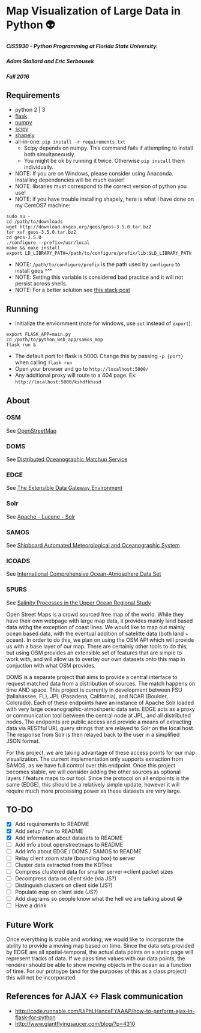 # Map Visualization of Large Data in Python :alien:

##### CIS5930 - Python Programming at Florida State University.
##### Adam Stallard and Eric Serbousek
##### Fall 2016


## Requirements
* python 2 | 3
* [flask](http://flask.pocoo.org/)
* [numpy](http://www.numpy.org/)
* [scipy](https://www.scipy.org/install.html)
* [shapely](https://pypi.python.org/pypi/Shapely/)
* all-in-one: ```pip install -r requirements.txt```
  * Scipy depends on numpy. This command fails if attempting to install both simultaneously.
  * You might be ok by running it twice. Otherwise `pip install` them individually.
* NOTE: If you are on Windows, please consider using Anaconda. Installing dependencies will be much easier!
* NOTE: libraries must correspond to the correct version of python you use!
* NOTE: if you have trouble installing shapely, here is what I have done on my CentOS7 machine:

```shell
sudo su -  
cd /path/to/downloads  
wget http://download.osgeo.org/geos/geos-3.5.0.tar.bz2  
tar xvf geos-3.5.0.tar.bz2  
cd geos-3.5.0  
./configure --prefix=/usr/local  
make && make install  
export LD_LIBRARY_PATH=/path/to/configure/prefix/lib:$LD_LIBRARY_PATH  
```
* NOTE: `/path/to/configure/prefix` is the path used by `configure` to install geos ^^^  
* NOTE: Setting this variable is considered bad practice and it will not persist across shells.  
* NOTE: For a better solution see [this stack post](http://stackoverflow.com/questions/1099981/why-cant-python-find-shared-objects-that-are-in-directories-in-sys-path/1100297#1100297)


## Running
* Initialize the enviornment (note for windows, use `set` instead of `export`):

```shell
export FLASK_APP=main.py  
cd /path/to/python_web_app/samos_map  
flask run &
```

* The default port for flask is 5000. Change this by passing `-p {port}` when calling `flask run` 
* Open your browser and go to `http://localhost:5000/`
* Any additional proxy will route to a 404 page. Ex: `http://localhost:5000/kshdfkhasd`

## About
### OSM
See [OpenStreetMap](https://www.openstreetmap.org/)
### DOMS
See [Distributed Oceanographic Matchup Service](https://doms.jpl.nasa.gov/)
### EDGE
See [The Extensible Data Gateway Environment](https://github.com/dataplumber/edge)
### Solr
See [Apache - Lucene - Solr](https://doms.jpl.nasa.gov/)
### SAMOS
See [Shipboard Automated Meteorological and Oceanographic System](http://samos.coaps.fsu.edu/html/)
### ICOADS
See [International Comprehensive Ocean-Atmosphere Data Set](http://icoads.noaa.gov/)
### SPURS
See [Salinity Processes in the Upper Ocean Regional Study](http://spurs.jpl.nasa.gov/)

Open Street Maps is a crowd sourced free map of the world. While they have their own webpage with large map data, it provides mainly land based data withg the exception of coast lines. We would like to map out mainly ocean based data, with the eventual addition of satelitte data (both land + ocean). In order to do this, we plan on using the OSM API which will provide us with a base layer of our map. There are certainly other tools to do this, but using OSM provides an extensible set of features that are simple to work with, and will allow us to overlay our own datasets onto this map in conjuction with what OSM provides.

DOMS is a separate project that aims to provide a central interface to request matched data from a distribution of sources. The match happens on time AND space. This project is currently in development between FSU (tallahassee, FL), JPL (Pasadena, California), and NCAR (Boulder, Colorado). Each of these endpoints have an instance of Apache Solr loaded with very large oceanographic-atmoshperic data sets. EDGE acts as a proxy or communication tool between the central node at JPL, and all distributed nodes. The endpoints are public access and provide a means of extracting data via RESTful URL query strings that are relayed to Solr on the local host. The response from Solr is then relayed back to the user in a simplified JSON format.

For this project, we are taking advantage of these access points for our map visualization. The current implementation only supports extraction from SAMOS, as we have full control over this endpoint. Once this project becomes stable, we will consider adding the other sources as optional layers / feature maps to our tool. Since the protocol on all endpoints is the same (EDGE), this should be a relatively simple update, however it will require much more processing power as these datasets are very large.




## TO-DO
- [x] Add requirements to README
- [x] Add setup / run to README
- [x] Add information about datasets to README
- [ ] Add info about openstreetmaps to README
- [ ] Add info about EDGE / DOMS / SAMOS to README
- [ ] Relay client zoom state (bounding box) to server
- [ ] Cluster data extracted from the KDTree
- [ ] Compress clustered data for smaller server->client packet sizes
- [ ] Decompress data on client side (via JS?)
- [ ] Distinguish clusters on client side (JS?)
- [ ] Populate map on client side (JS?)
- [ ] Add diagrams so people know what the hell we are talking about :joy:
- [ ] Have a drink

## Future Work
Once everything is stable and working, we would like to incorporate the ability to provide a moving map based on time. Since the data sets provided by EDGE are all spatial-temporal, the actual data points on a static page will represent tracks of data. If we pass time values with our data points, the renderer should be able to show moving objects in the ocean as a function of time. For our protoype (and for the purposes of this as a class project) this will not be incorporated.


## References for AJAX <-> Flask communication
* http://code.runnable.com/UiPhLHanceFYAAAP/how-to-perform-ajax-in-flask-for-python
* http://www.giantflyingsaucer.com/blog/?p=4310
